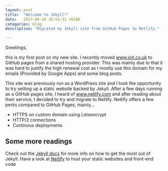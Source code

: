 ```yaml
---
layout: post
title:  "Welcome to Jekyll!"
date:   2017-09-18 16:54:31 +0100
categories: blog
description: "Migrated my Jekyll site from GitHub Pages to Netlify."

---
```

Greetings,

this is my first post on my new site. I recently moved www.joit.co.uk to GitHub pages from a shared hosting provider.
This was mainly due to that it was hard to justify the high renewal cost as I mostly use this domain for
my emails (Provided by Google Apps) and some blog posts.

This site was previously run as a WordPress site and I took the opportunity to try setting up a static website
backed by Jekyll. After a few days running as a GitHub pages site, I heard of www.netlify.com and after reading about
their service, I decided to try and migrate to Netlify. Netlify offers a few perks compared to GitHub Pages, mainly...
- HTTPS on custom domain using Letsencrypt
- HTTP/2 connections
- Continous deployments


## Some more readings
Check out the [Jekyll docs][jekyll-docs] for more info on how to get the most out of Jekyll.
Have a look at [Netlify][netlify] to host your static websites and front-end code

[jekyll-docs]: https://jekyllrb.com/docs/home
[netlify]: https://www.netlify.com